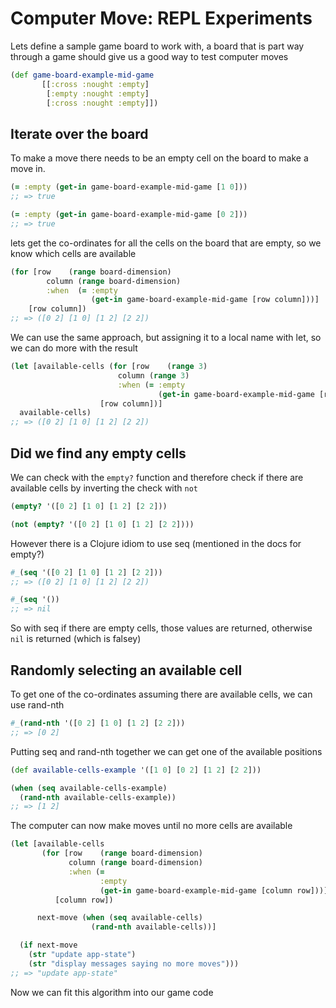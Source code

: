 # Computer Move: REPL Experiments

Lets define a sample game board to work with, a board that is part way through a game should give us a good way to test computer moves

```clojure
(def game-board-example-mid-game
       [[:cross :nought :empty]
        [:empty :nought :empty]
        [:cross :nought :empty]])
```


## Iterate over the board

To make a move there needs to be an empty cell on the board to make a move in.

```clojure
(= :empty (get-in game-board-example-mid-game [1 0]))
;; => true

(= :empty (get-in game-board-example-mid-game [0 2]))
;; => true
```

lets get the co-ordinates for all the cells on the board that are empty, so we know which cells are available

```clojure
(for [row    (range board-dimension)
        column (range board-dimension)
        :when  (= :empty
                  (get-in game-board-example-mid-game [row column]))]
    [row column])
;; => ([0 2] [1 0] [1 2] [2 2])
```

We can use the same approach, but assigning it to a local name with let, so we can do more with the result

```clojure
(let [available-cells (for [row    (range 3)
                        column (range 3)
                        :when (= :empty
                                 (get-in game-board-example-mid-game [row column]))]
                    [row column])]
  available-cells)
;; => ([0 2] [1 0] [1 2] [2 2])
```


## Did we find any empty cells

We can check with the `empty?` function and therefore check if there are available cells by inverting the check with `not`

```clojure
(empty? '([0 2] [1 0] [1 2] [2 2]))

(not (empty? '([0 2] [1 0] [1 2] [2 2])))
```

However there is a Clojure idiom to use seq (mentioned in the docs for empty?)

```clojure
#_(seq '([0 2] [1 0] [1 2] [2 2]))
;; => ([0 2] [1 0] [1 2] [2 2])

#_(seq '())
;; => nil
```

So with seq if there are empty cells, those values are returned, otherwise `nil` is returned (which is falsey)


## Randomly selecting an available cell

To get one of the co-ordinates assuming there are available cells, we can use rand-nth

```clojure
#_(rand-nth '([0 2] [1 0] [1 2] [2 2]))
;; => [0 2]
```

Putting seq and rand-nth together we can get one of the available positions

```clojure
(def available-cells-example '([1 0] [0 2] [1 2] [2 2]))

(when (seq available-cells-example)
  (rand-nth available-cells-example))
;; => [1 2]
```

The computer can now make moves until no more cells are available

```clojure
(let [available-cells
       (for [row    (range board-dimension)
             column (range board-dimension)
             :when (=
                    :empty
                    (get-in game-board-example-mid-game [column row]))]
          [column row])

      next-move (when (seq available-cells)
                  (rand-nth available-cells))]

  (if next-move
    (str "update app-state")
    (str "display messages saying no more moves")))
;; => "update app-state"
```

Now we can fit this algorithm into our game code
